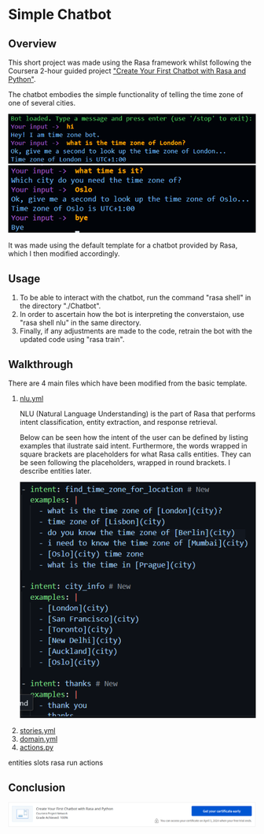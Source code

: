 # Simple Chatbot
## Overview
This short project was made using the Rasa framework whilst following the Coursera 2-hour guided project <a href="https://www.coursera.org/projects/chatbot-rasa-python">"Create Your First Chatbot with Rasa and Python"</a>. 

<p>The chatbot embodies the simple functionality of telling the time zone of one of several cities.</p>

![telling_time1](https://github.com/toni-the-dude/Simple-Chatbot/blob/main/.misc/showcase1.PNG?raw=true)<br>
![telling_time2](https://github.com/toni-the-dude/Simple-Chatbot/blob/main/.misc/showcase4.PNG?raw=true)

<p>It was made using the default template for a chatbot provided by Rasa, which I then modified accordingly.</p>

## Usage
<ol>
<li>To be able to interact with the chatbot, run the command "rasa shell" in the directory "./Chatbot".</li>
<li>In order to ascertain how the bot is interpreting the converstaion, use "rasa shell nlu" in the same directory.</li> 
<li>Finally, if any adjustments are made to the code, retrain the bot with the updated code using "rasa train".</li> 
</ol>

## Walkthrough

<p>There are 4 main files which have been modified from the basic template.</p>
<ol>
  <li>
    <a href="https://github.com/toni-the-dude/Simple-Chatbot/blob/main/Chatbot/data/nlu.yml">nlu.yml</a>
    <p>NLU (Natural Language Understanding) is the part of Rasa that performs intent classification, entity extraction, and response retrieval.</p>
    <p>Below can be seen how the intent of the user can be defined by listing examples that ilustrate said intent. Furthermore, the words wrapped in square brackets are placeholders for what Rasa calls entities. They can be seen following the placeholders, wrapped in round brackets. I describe entities later.</p>

  ![nlu](https://github.com/toni-the-dude/Simple-Chatbot/blob/main/.misc/showcase3.PNG?raw=true)
  </li>
  <li>
    <a href="https://github.com/toni-the-dude/Simple-Chatbot/blob/main/Chatbot/data/stories.yml">stories.yml</a>
  </li>
  <li>
    <a href="https://github.com/toni-the-dude/Simple-Chatbot/blob/main/Chatbot/domain.yml">domain.yml</a>
  </li>
  <li>
    <a href="https://github.com/toni-the-dude/Simple-Chatbot/blob/main/Chatbot/actions/actions.py">actions.py</a>
  </li>
</ol>

entities
slots
rasa run actions

## Conclusion

![course](https://github.com/toni-the-dude/Simple-Chatbot/blob/main/.misc/showcase2.PNG?raw=true)
